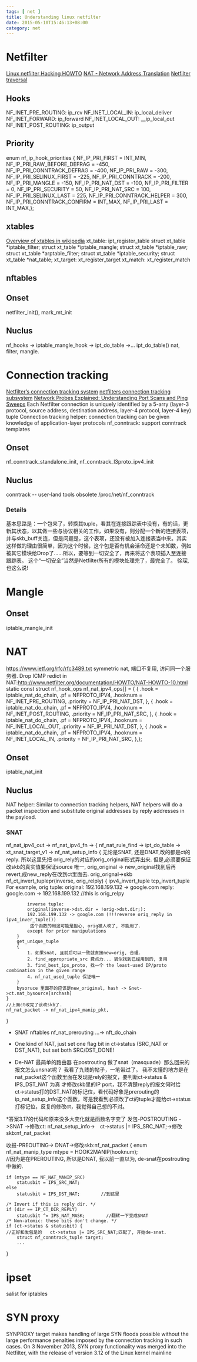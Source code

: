 ```yaml
---
tags: [ net ] 
title: Understanding linux netfilter
date: 2015-05-10T15:46:13+08:00 
category: net
---
```

# Netfilter
[Linux netfilter Hacking HOWTO](http://www.netfilter.org/documentation/HOWTO//netfilter-hacking-HOWTO.html)
[NAT - Network Address Translation](http://www.karlrupp.net/en/computer/nat_tutorial)
[ Netfilter traversal](https://drive.google.com/open?id=1F-qJiqahUPgknv8EHnnYGUf6n6mQfPe-)

## Hooks
NF_INET_PRE_ROUTING: ip_rcv
NF_INET_LOCAL_IN: ip_local_deliver
NF_INET_FORWARD: ip_forward
NF_INET_LOCAL_OUT: __ip_local_out
NF_INET_POST_ROUTING: ip_output

## Priority
enum nf_ip_hook_priorities {
        NF_IP_PRI_FIRST = INT_MIN,
        NF_IP_PRI_RAW_BEFORE_DEFRAG = -450,
        NF_IP_PRI_CONNTRACK_DEFRAG = -400,
        NF_IP_PRI_RAW = -300, 
        NF_IP_PRI_SELINUX_FIRST = -225,
        NF_IP_PRI_CONNTRACK = -200,
        NF_IP_PRI_MANGLE = -150,
        NF_IP_PRI_NAT_DST = -100,
        NF_IP_PRI_FILTER = 0,
        NF_IP_PRI_SECURITY = 50,
        NF_IP_PRI_NAT_SRC = 100,
        NF_IP_PRI_SELINUX_LAST = 225,
        NF_IP_PRI_CONNTRACK_HELPER = 300,
        NF_IP_PRI_CONNTRACK_CONFIRM = INT_MAX,
        NF_IP_PRI_LAST = INT_MAX,};

## xtables
[Overview of xtables in wikipedia](http://en.wikipedia.org/wiki/Iptables#Overview)
xt_table: ipt_register_table
struct xt_table         *iptable_filter;
struct xt_table         *iptable_mangle;
struct xt_table         *iptable_raw;
struct xt_table         *arptable_filter;
struct xt_table         *iptable_security;
struct xt_table         *nat_table;
xt_target: xt_register_target
xt_match: xt_register_match
## nftables
## Onset
netfilter_init(), mark_mt_init
## Nuclus
nf_hooks -> iptable_mangle_hook -> ipt_do_table ->...
ipt_do_table() nat, filter, mangle.

# Connection tracking
[Netfilter’s connection tracking system](http://people.netfilter.org/pablo/docs/login.pdf)
[netfilters connection tracking subsystem](https://www.netdevconf.org/2.1/session.html?westphal)
[Network Probes Explained: Understanding Port Scans and Ping Sweeps](https://www.linuxjournal.com/article/4234)
Each Netfilter connection is uniquely identified by a 5-arry (layer-3 protocol, source address, destination address, layer-4 protocol, layer-4 key) tuple
Connection tracking helper: connection tracking can be given knowledge of application-layer protocols
nf_conntrack: support conntrack templates
## Onset
nf_conntrack_standalone_init, nf_conntrack_l3proto_ipv4_init
## Nuclus
conntrack -- user-land tools
obsolete /proc/net/nf_conntrack
### Details 
基本思路是：一个包来了，转换其tuple，看其在连接跟踪表中没有，有的话，更新其状态，以其做一些与协议相关的工作，如果没有，则分配一个新的连接表项，并与skb_buff关连，但是问题是，这个表项，还没有被加入连接表当中来。其实这样做的理由很简单，因为这个时候，这个包是否有机会活命还是个未知数，例如被其它模块给Drop了……所以，要等到一切安全了，再来将这个表项插入至连接跟踪表。
这个“一切安全”当然是Netfilter所有的模块处理完了，最完全了。 徐琛,也这么说!

# Mangle
## Onset
iptable_mangle_init

# NAT
https://www.ietf.org/rfc/rfc3489.txt
symmetric nat, 端口不复用, 访问同一个服务器.
Drop ICMP redict in NAT:http://www.netfilter.org/documentation/HOWTO/NAT-HOWTO-10.html
static const struct nf_hook_ops nf_nat_ipv4_ops[] = {
        {
                .hook           = iptable_nat_do_chain,
                .pf             = NFPROTO_IPV4,
                .hooknum        = NF_INET_PRE_ROUTING,
                .priority       = NF_IP_PRI_NAT_DST,
        },
        {
                .hook           = iptable_nat_do_chain,
                .pf             = NFPROTO_IPV4,
                .hooknum        = NF_INET_POST_ROUTING,
                .priority       = NF_IP_PRI_NAT_SRC,
        },
        {
                .hook           = iptable_nat_do_chain,
                .pf             = NFPROTO_IPV4,
                .hooknum        = NF_INET_LOCAL_OUT,
                .priority       = NF_IP_PRI_NAT_DST,
        },
        {
                .hook           = iptable_nat_do_chain,
                .pf             = NFPROTO_IPV4,
                .hooknum        = NF_INET_LOCAL_IN,
                .priority       = NF_IP_PRI_NAT_SRC,
        },};
## Onset
iptable_nat_init
## Nuclus
NAT helper: Similar to connection tracking helpers, NAT helpers will do a packet inspection and substitute original addresses by reply addresses in the payload.
### SNAT
nf_nat_ipv4_out -> nf_nat_ipv4_fn -> 
{
	nf_nat_rule_find -> ipt_do_table -> xt_snat_target_v1 -> nf_nat_setup_info 
	{
		无论是SNAT, 还是DNAT,改的都是ct的reply. 所以这里先把 orig_rely的对应的orig_original形式弄出来.
		但是,必须要保证改skb的真实值要保证source 唯一, orig_original -> new_original找到后再revert,成new_reply在改到ct里面去.
		orig_orignal->skb
		nf_ct_invert_tuplepr(inverse, orig_relply)
		{
			ipv4_invert_tuple
			tcp_invert_tuple
			For example, orig tuple:
			original: 192.168.199.132 -> google.com
			reply: google.com -> 192.168.199.132 //this is orig_relpy

			inverse tuple:
			original(inverse->dst.dir = !orig->dst.dir;):
			192.168.199.132 -> google.com (!!!reverse orig_reply in ipv4_inver_tuple())
			 这个函数的用途可能是担心, orig被人改了, 不能用了.
			except for prior manipulations
		}		
		get_unique_tuple
		{
			1. 如果snat, 且前后可以一致就直接new=orig, 合理.
			2. find_appropriate_src 费点力... 貌似找到已经用到的, 复用
			3. find_best_ips_proto, 找一个 the least-used IP/proto combination in the given range
			4. nf_nat_used_tuple 保证唯一
		}		
		bysoruce 里面存的应该是new_original, hash -> &net->ct.nat_bysource[srchash]
	}
	//上面ct改完了该改skb了.
	nf_nat_packet -> nf_nat_ipv4_manip_pkt,
}

* SNAT nftables
nf_nat_prerouting ...-> nft_do_chain 
+ One kind of NAT, just set one flag bit in ct->status (SRC_NAT or DST_NAT), but set both SRC/DST_DONE!

* De-NAT
最简单的路由器 在postrouting 做了snat（masquade）那么回来的报文怎么unsnat呢？
我看了九贱的帖子，一笔带过了。 我不太懂的地方是在nat_packet这个函数里面在发现是rely的报文，要判断ct→status & IPS_DST_NAT 为真 才修改skb里的IP port，我不清楚reply的报文何时给ct→status打的DST_NAT的标记位，看代码好象是prerouting的ip_nat_setup_info这个函数，可是我看到必须改了ct的tuple才能给ct→status打标记位，反复的修改ct，我觉得自己想的不对。

*答案3.17的代码和原来没多大变化就是函数名字变了
发包-POSTROUTING ->SNAT ->修改ct: nf_nat_setup_info->　ct->status |= IPS_SRC_NAT;->修改skb:nf_nat_packet

收报-PREOUTING-> DNAT->修改skb:nf_nat_packet 
{
    enum nf_nat_manip_type mtype = HOOK2MANIP(hooknum);   
	//因为是在PREROUTING, 所以是DNAT, 我以前一直以为, de-snat在postrouting中做的. 
                                           
    if (mtype == NF_NAT_MANIP_SRC)          
        statusbit = IPS_SRC_NAT;             
    else                                      
        statusbit = IPS_DST_NAT;        //到这里
                                                
    /* Invert if this is reply dir. */            
    if (dir == IP_CT_DIR_REPLY) 
		statusbit ^= IPS_NAT_MASK;        //翻转一下变成SNAT 
    /* Non-atomic: these bits don't change. */                                                                                                    
    if (ct->status & statusbit) {                 
	//正好和发包是的   ct->status |= IPS_SRC_NAT;匹配了, 开始de-snat.                    
		struct nf_conntrack_tuple target;
		...
}

# ipset
salist for iptables

# SYN proxy
SYNPROXY target makes handling of large SYN floods possible without the large performance penalties imposed by the connection tracking in such cases. On 3 November 2013, SYN proxy functionality was merged into the Netfilter, with the release of version 3.12 of the Linux kernel mainline
